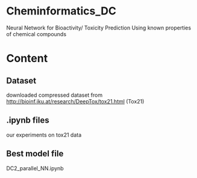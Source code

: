 # Cheminformatics_DC
Neural Network for Bioactivity/ Toxicity Prediction Using known properties of chemical compounds 

# Content
## Dataset
downloaded compressed dataset from http://bioinf.jku.at/research/DeepTox/tox21.html (Tox21)
## .ipynb files
our experiments on tox21 data

## Best model file 
DC2_parallel_NN.ipynb

